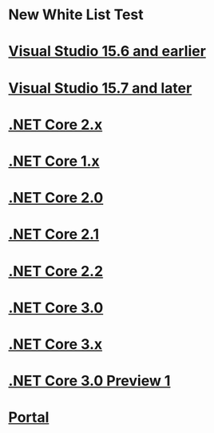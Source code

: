 # New White List Test
# [Visual Studio 15.6 and earlier](#tab/vs156)
# [Visual Studio 15.7 and later](#tab/vs157)
# [.NET Core 2.x](#tab/netcore2x)
# [.NET Core 1.x](#tab/netcore1x)
# [.NET Core 2.0](#tab/netcore20)
# [.NET Core 2.1](#tab/netcore21)
# [.NET Core 2.2](#tab/netcore22)
# [.NET Core 3.0](#tab/netcore3000)
# [.NET Core 3.x](#tab/netcore3x)
# [.NET Core 3.0 Preview 1](#tab/netcore30)
# [Portal](#tab/portal1)

